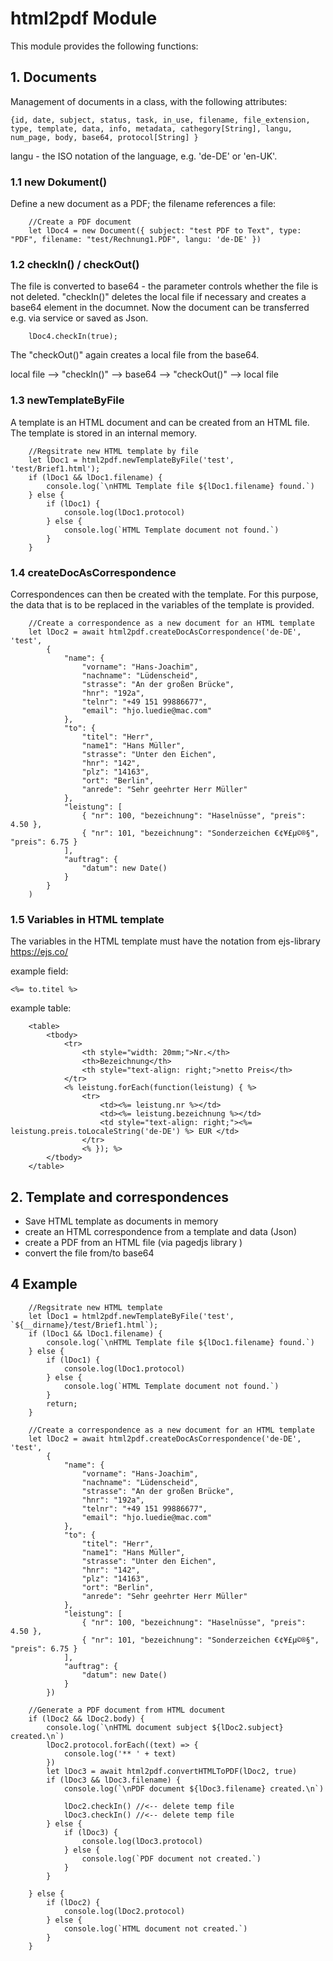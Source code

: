 # html2pdf Module
This module provides the following functions:

## 1. Documents
Management of documents in a class, with the following attributes:
```
{id, date, subject, status, task, in_use, filename, file_extension, type, template, data, info, metadata, cathegory[String], langu, num_page, body, base64, protocol[String] }
```
langu - the ISO notation of the language, e.g. 'de-DE' or 'en-UK'.

### 1.1 new Dokument()
Define a new document as a PDF; the filename references a file:
```
    //Create a PDF document
    let lDoc4 = new Document({ subject: "test PDF to Text", type: "PDF", filename: "test/Rechnung1.PDF", langu: 'de-DE' })
```

### 1.2 checkIn() / checkOut()
The file is converted to base64 - the parameter controls whether the file is not deleted.
"checkIn()" deletes the local file if necessary and creates a base64 element in the documnet. Now the document can be transferred e.g. via service or saved as Json.
```
    lDoc4.checkIn(true);
```
The "checkOut()" again creates a local file from the base64.

local file --> "checkIn()" --> base64 --> "checkOut()" --> local file 


### 1.3 newTemplateByFile
A template is an HTML document and can be created from an HTML file.
The template is stored in an internal memory.
```
    //Regsitrate new HTML template by file
    let lDoc1 = html2pdf.newTemplateByFile('test', 'test/Brief1.html');
    if (lDoc1 && lDoc1.filename) {
        console.log(`\nHTML Template file ${lDoc1.filename} found.`)
    } else {
        if (lDoc1) {
            console.log(lDoc1.protocol)
        } else {
            console.log(`HTML Template document not found.`)
        }
    }
```

### 1.4 createDocAsCorrespondence
Correspondences can then be created with the template. For this purpose, the data that is to be replaced in the variables of the template is provided.
```
    //Create a correspondence as a new document for an HTML template 
    let lDoc2 = await html2pdf.createDocAsCorrespondence('de-DE', 'test',
        {
            "name": {
                "vorname": "Hans-Joachim",
                "nachname": "Lüdenscheid",
                "strasse": "An der großen Brücke",
                "hnr": "192a",
                "telnr": "+49 151 99886677",
                "email": "hjo.luedie@mac.com"
            },
            "to": {
                "titel": "Herr",
                "name1": "Hans Müller",
                "strasse": "Unter den Eichen",
                "hnr": "142",
                "plz": "14163",
                "ort": "Berlin",
                "anrede": "Sehr geehrter Herr Müller"
            },
            "leistung": [
                { "nr": 100, "bezeichnung": "Haselnüsse", "preis": 4.50 },
                { "nr": 101, "bezeichnung": "Sonderzeichen €¢¥£µ©®§", "preis": 6.75 }
            ],
            "auftrag": {
                "datum": new Date()
            }
        }
    )
```

### 1.5 Variables in HTML template
The variables in the HTML template must have the notation from ejs-library
https://ejs.co/

example field:
```
<%= to.titel %>
```

example table:
```
    <table>
        <tbody>
            <tr>
                <th style="width: 20mm;">Nr.</th>
                <th>Bezeichnung</th>
                <th style="text-align: right;">netto Preis</th>
            </tr>
            <% leistung.forEach(function(leistung) { %>
                <tr>
                    <td><%= leistung.nr %></td>
                    <td><%= leistung.bezeichnung %></td>
                    <td style="text-align: right;"><%= leistung.preis.toLocaleString('de-DE') %> EUR </td>
                </tr>
                <% }); %>
        </tbody>
    </table>
```
## 2. Template and correspondences
- Save HTML template as documents in memory
- create an HTML correspondence from a template and data (Json)
- create a PDF from an HTML file (via pagedjs library )
- convert the file from/to base64 

## 4 Example
```
    //Regsitrate new HTML template 
    let lDoc1 = html2pdf.newTemplateByFile('test', `${__dirname}/test/Brief1.html`);
    if (lDoc1 && lDoc1.filename) {
        console.log(`\nHTML Template file ${lDoc1.filename} found.`)
    } else {
        if (lDoc1) {
            console.log(lDoc1.protocol)
        } else {
            console.log(`HTML Template document not found.`)
        }
        return;
    }

    //Create a correspondence as a new document for an HTML template 
    let lDoc2 = await html2pdf.createDocAsCorrespondence('de-DE', 'test',
        {
            "name": {
                "vorname": "Hans-Joachim",
                "nachname": "Lüdenscheid",
                "strasse": "An der großen Brücke",
                "hnr": "192a",
                "telnr": "+49 151 99886677",
                "email": "hjo.luedie@mac.com"
            },
            "to": {
                "titel": "Herr",
                "name1": "Hans Müller",
                "strasse": "Unter den Eichen",
                "hnr": "142",
                "plz": "14163",
                "ort": "Berlin",
                "anrede": "Sehr geehrter Herr Müller"
            },
            "leistung": [
                { "nr": 100, "bezeichnung": "Haselnüsse", "preis": 4.50 },
                { "nr": 101, "bezeichnung": "Sonderzeichen €¢¥£µ©®§", "preis": 6.75 }
            ],
            "auftrag": {
                "datum": new Date()
            }
        })

    //Generate a PDF document from HTML document
    if (lDoc2 && lDoc2.body) {
        console.log(`\nHTML document subject ${lDoc2.subject} created.\n`)
        lDoc2.protocol.forEach((text) => {
            console.log('** ' + text)
        })
        let lDoc3 = await html2pdf.convertHTMLToPDF(lDoc2, true)
        if (lDoc3 && lDoc3.filename) {
            console.log(`\nPDF document ${lDoc3.filename} created.\n`)

            lDoc2.checkIn() //<-- delete temp file 
            lDoc3.checkIn() //<-- delete temp file
        } else {
            if (lDoc3) {
                console.log(lDoc3.protocol)
            } else {
                console.log(`PDF document not created.`)
            }
        }

    } else {
        if (lDoc2) {
            console.log(lDoc2.protocol)
        } else {
            console.log(`HTML document not created.`)
        }
    }

```
 